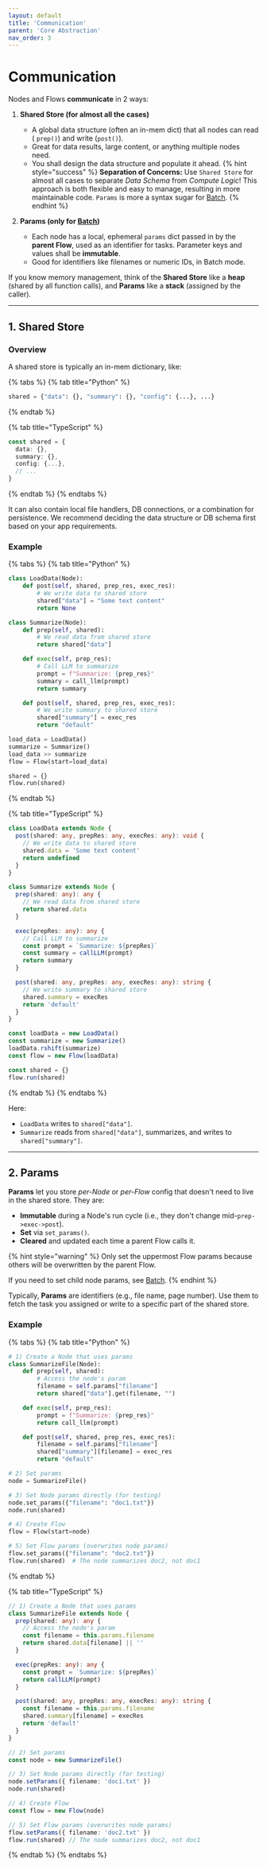 ```yaml
---
layout: default
title: 'Communication'
parent: 'Core Abstraction'
nav_order: 3
---
```


# Communication

Nodes and Flows **communicate** in 2 ways:

1. **Shared Store (for almost all the cases)**

   - A global data structure (often an in-mem dict) that all nodes can read ( `prep()`) and write (`post()`).
   - Great for data results, large content, or anything multiple nodes need.
   - You shall design the data structure and populate it ahead.
     {% hint style="success" %}
     **Separation of Concerns:** Use `Shared Store` for almost all cases to separate _Data Schema_ from _Compute Logic_! This approach is both flexible and easy to manage, resulting in more maintainable code. `Params` is more a syntax sugar for [Batch](./batch.md).
     {% endhint %}

2. **Params (only for [Batch](./batch.md))**
   - Each node has a local, ephemeral `params` dict passed in by the **parent Flow**, used as an identifier for tasks. Parameter keys and values shall be **immutable**.
   - Good for identifiers like filenames or numeric IDs, in Batch mode.

If you know memory management, think of the **Shared Store** like a **heap** (shared by all function calls), and **Params** like a **stack** (assigned by the caller).

---

## 1. Shared Store

### Overview

A shared store is typically an in-mem dictionary, like:

{% tabs %}
{% tab title="Python" %}

```python
shared = {"data": {}, "summary": {}, "config": {...}, ...}
```

{% endtab %}

{% tab title="TypeScript" %}

```typescript
const shared = {
  data: {},
  summary: {},
  config: {...},
  // ...
}
```

{% endtab %}
{% endtabs %}

It can also contain local file handlers, DB connections, or a combination for persistence. We recommend deciding the data structure or DB schema first based on your app requirements.

### Example

{% tabs %}
{% tab title="Python" %}

```python
class LoadData(Node):
    def post(self, shared, prep_res, exec_res):
        # We write data to shared store
        shared["data"] = "Some text content"
        return None

class Summarize(Node):
    def prep(self, shared):
        # We read data from shared store
        return shared["data"]

    def exec(self, prep_res):
        # Call LLM to summarize
        prompt = f"Summarize: {prep_res}"
        summary = call_llm(prompt)
        return summary

    def post(self, shared, prep_res, exec_res):
        # We write summary to shared store
        shared["summary"] = exec_res
        return "default"

load_data = LoadData()
summarize = Summarize()
load_data >> summarize
flow = Flow(start=load_data)

shared = {}
flow.run(shared)
```

{% endtab %}

{% tab title="TypeScript" %}

```typescript
class LoadData extends Node {
  post(shared: any, prepRes: any, execRes: any): void {
    // We write data to shared store
    shared.data = 'Some text content'
    return undefined
  }
}

class Summarize extends Node {
  prep(shared: any): any {
    // We read data from shared store
    return shared.data
  }

  exec(prepRes: any): any {
    // Call LLM to summarize
    const prompt = `Summarize: ${prepRes}`
    const summary = callLLM(prompt)
    return summary
  }

  post(shared: any, prepRes: any, execRes: any): string {
    // We write summary to shared store
    shared.summary = execRes
    return 'default'
  }
}

const loadData = new LoadData()
const summarize = new Summarize()
loadData.rshift(summarize)
const flow = new Flow(loadData)

const shared = {}
flow.run(shared)
```

{% endtab %}
{% endtabs %}

Here:

- `LoadData` writes to `shared["data"]`.
- `Summarize` reads from `shared["data"]`, summarizes, and writes to `shared["summary"]`.

---

## 2. Params

**Params** let you store _per-Node_ or _per-Flow_ config that doesn't need to live in the shared store. They are:

- **Immutable** during a Node's run cycle (i.e., they don't change mid-`prep->exec->post`).
- **Set** via `set_params()`.
- **Cleared** and updated each time a parent Flow calls it.

{% hint style="warning" %}
Only set the uppermost Flow params because others will be overwritten by the parent Flow.

If you need to set child node params, see [Batch](./batch.md).
{% endhint %}

Typically, **Params** are identifiers (e.g., file name, page number). Use them to fetch the task you assigned or write to a specific part of the shared store.

### Example

{% tabs %}
{% tab title="Python" %}

```python
# 1) Create a Node that uses params
class SummarizeFile(Node):
    def prep(self, shared):
        # Access the node's param
        filename = self.params["filename"]
        return shared["data"].get(filename, "")

    def exec(self, prep_res):
        prompt = f"Summarize: {prep_res}"
        return call_llm(prompt)

    def post(self, shared, prep_res, exec_res):
        filename = self.params["filename"]
        shared["summary"][filename] = exec_res
        return "default"

# 2) Set params
node = SummarizeFile()

# 3) Set Node params directly (for testing)
node.set_params({"filename": "doc1.txt"})
node.run(shared)

# 4) Create Flow
flow = Flow(start=node)

# 5) Set Flow params (overwrites node params)
flow.set_params({"filename": "doc2.txt"})
flow.run(shared)  # The node summarizes doc2, not doc1
```

{% endtab %}

{% tab title="TypeScript" %}

```typescript
// 1) Create a Node that uses params
class SummarizeFile extends Node {
  prep(shared: any): any {
    // Access the node's param
    const filename = this.params.filename
    return shared.data[filename] || ''
  }

  exec(prepRes: any): any {
    const prompt = `Summarize: ${prepRes}`
    return callLLM(prompt)
  }

  post(shared: any, prepRes: any, execRes: any): string {
    const filename = this.params.filename
    shared.summary[filename] = execRes
    return 'default'
  }
}

// 2) Set params
const node = new SummarizeFile()

// 3) Set Node params directly (for testing)
node.setParams({ filename: 'doc1.txt' })
node.run(shared)

// 4) Create Flow
const flow = new Flow(node)

// 5) Set Flow params (overwrites node params)
flow.setParams({ filename: 'doc2.txt' })
flow.run(shared) // The node summarizes doc2, not doc1
```

{% endtab %}
{% endtabs %}
